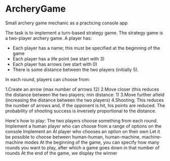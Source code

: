 # ArcheryGame
Small archery game mechanic as a practicing console app

The task is to implement a turn-based strategy game. The strategy game is a two-player archery game. A player has:
		
- Each player has a name; this must be specified at the beginning of the game
-	Each player has a life point (we start with 3)
-	Each player has arrows (we start with 0)
-	There is some distance between the two players (initially 5).
		
In each round, players can choose from:
		
1.Create an arrow (max number of arrows 12)
2.Move closer (this reduces the distance between the two players; min distance: 1)
3.Move further afield (increasing the distance between the two players)
4.Shooting; This reduces the number of arrows and, if the opponent is hit, his points are reduced. The probability of shooting success is inversely proportional to the distance.

Here's how to play:
The two players choose something from each round.
Implement a human player who can choose from a range of options on the console
Implement an AI player who chooses an option on their own
Let it be possible to choose between human-human, human-machine, machine-machine modes
At the beginning of the game, you can specify how many rounds you want to play, after which a game goes down in that number of rounds
At the end of the game, we display the winner
		
		
